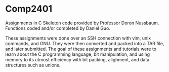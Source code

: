 # Comp2401
Assignments in C
Skeleton code provided by Professor Doron Nussbaum. Functions coded and/or completed by Daniel Guo.

These assignments were done over an SSH connection with vim, unix commands, and GNU. They were then converted and packed into a TAR file, and later submitted. The goal of these assignments and tutorials were to learn about the C programming language, bit manipulation, and using memory to its utmost efficiency with bit packing, alighment, and data structures such as unions.
